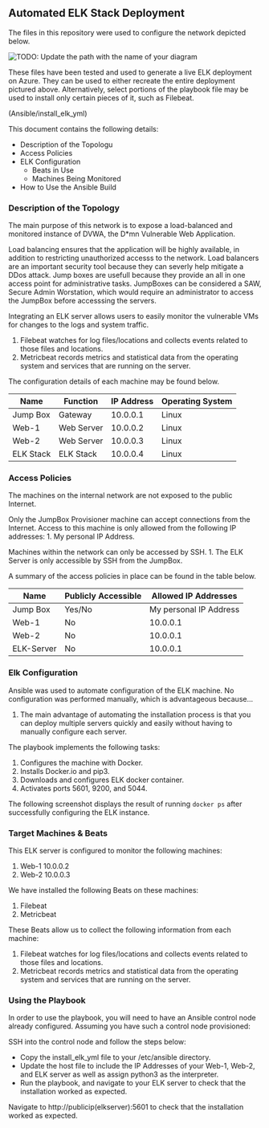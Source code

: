 ## Automated ELK Stack Deployment

The files in this repository were used to configure the network depicted below.

![TODO: Update the path with the name of your diagram](Images/diagram_filename.png)

These files have been tested and used to generate a live ELK deployment on Azure. They can be used to either recreate the entire deployment pictured above. Alternatively, select portions of the playbook file may be used to install only certain pieces of it, such as Filebeat.

  (Ansible/install_elk_yml)

This document contains the following details:
- Description of the Topologu
- Access Policies
- ELK Configuration
  - Beats in Use
  - Machines Being Monitored
- How to Use the Ansible Build


### Description of the Topology

The main purpose of this network is to expose a load-balanced and monitored instance of DVWA, the D*mn Vulnerable Web Application.

Load balancing ensures that the application will be highly available, in addition to restricting unauthorized accesss to the network.
Load balancers are an important security tool because they can severly help mitigate a DDos attack. Jump boxes are usefull because they provide an all in one access point for administrative tasks. JumpBoxes can be considered a SAW, Secure Admin Worstation, which would require an administrator to access the JumpBox before accesssing the servers. 

Integrating an ELK server allows users to easily monitor the vulnerable VMs for changes to the logs and system traffic.
  1. Filebeat watches for log files/locations and collects events related to those files and locations. 
  2. Metricbeat records metrics and statistical data from the operating system and services that are running on the server.

The configuration details of each machine may be found below.

| Name     | Function | IP Address | Operating System |
|----------|----------|------------|------------------|
| Jump Box | Gateway    | 10.0.0.1 | Linux            |
| Web-1    | Web Server | 10.0.0.2 | Linux            |
| Web-2    | Web Server | 10.0.0.3 | Linux            |
| ELK Stack| ELK Stack  | 10.0.0.4 | Linux            |

### Access Policies

The machines on the internal network are not exposed to the public Internet. 

Only the JumpBox Provisioner machine can accept connections from the Internet. Access to this machine is only allowed from the following IP addresses:
     1. My personal IP Address.

Machines within the network can only be accessed by SSH.
     1. The ELK Server is only accessible by SSH from the JumpBox.

A summary of the access policies in place can be found in the table below.

| Name     | Publicly Accessible | Allowed IP Addresses |
|----------|---------------------|----------------------|
| Jump Box   | Yes/No        | My personal IP Address   |
| Web-1      | No            | 10.0.0.1 |
| Web-2      | No            | 10.0.0.1 |
| ELK-Server | No            | 10.0.0.1 |

### Elk Configuration

Ansible was used to automate configuration of the ELK machine. No configuration was performed manually, which is advantageous because...
 1. The main advantage of automating the installation process is that you can deploy multiple servers quickly and easily without having to manually configure each server.

The playbook implements the following tasks:
1. Configures the machine with Docker.
2. Installs Docker.io and pip3.
3. Downloads and configures ELK docker container.
4. Activates ports 5601, 9200, and 5044.

The following screenshot displays the result of running `docker ps` after successfully configuring the ELK instance.



### Target Machines & Beats
This ELK server is configured to monitor the following machines:
1. Web-1 10.0.0.2
2. Web-2 10.0.0.3

We have installed the following Beats on these machines:
1. Filebeat
2. Metricbeat

These Beats allow us to collect the following information from each machine:
1. Filebeat watches for log files/locations and collects events related to those files and locations. 
2. Metricbeat records metrics and statistical data from the operating system and services that are running on the server.


### Using the Playbook
In order to use the playbook, you will need to have an Ansible control node already configured. Assuming you have such a control node provisioned: 

SSH into the control node and follow the steps below:
- Copy the install_elk_yml file to your /etc/ansible directory.
- Update the host file to include the IP Addresses of your Web-1, Web-2, and ELK server as well as assign python3 as the interpreter.
- Run the playbook, and navigate to your ELK server to check that the installation worked as expected.

Navigate to http://publicip(elkserver):5601 to check that the installation worked as expected. 
